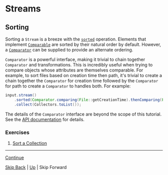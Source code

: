 # Streams

## Sorting

Sorting a `Stream` is a breeze with the
[`sorted`](https://docs.oracle.com/javase/8/docs/api/java/util/stream/Stream.html#sorted--)
operation. Elements that implement
[`Comparable`](https://docs.oracle.com/javase/8/docs/api/java/lang/Comparable.html)
are sorted by their natural order by default. However, a
[`Comparator`](https://docs.oracle.com/javase/8/docs/api/java/util/Comparator.html)
can be supplied to provide an alternate ordering.

`Comparator` is a powerful interface, making it trivial to chain together
`Comparator` and transformations. This is incredibly useful when trying to
compare objects whose attributes are themselves comparable. For example, to sort
files based on creation time then path, it's trivial to create a chain together
the `Comparator` for creation time followed by the `Comparator` for path to
create a `Comparator` to handles both. For example:

``` java
input.stream()
    .sorted(Comparator.comparing(File::getCreationTime).thenComparing(File::getPath))
    .collect(Collectors.toList());
```

The details of the `Comparator` interface are beyond the scope of this
tutorial. See the
[API documentation](https://docs.oracle.com/javase/8/docs/api/java/util/Comparator.html)
for details.

### Exercises

1. [Sort a Collection](sorting_ex1.md)

---

[Continue](grouping.md)

[Skip Back](../optional/start.md) | [Up](../start.md) | Skip Forward
